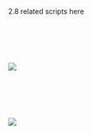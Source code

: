 2.8 related scripts here

<br>
<br>
<br>
<br>

![](https://github.com/K-410/blender-scripts/blob/master/gifs/text_insert2.gif)

<br>
<br>
<br>
<br>

![](https://github.com/K-410/blender-scripts/blob/master/gifs/text_copy2.gif)
